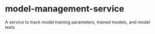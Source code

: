 # model-management-service
A service to track model training parameters, trained models, and model tests
